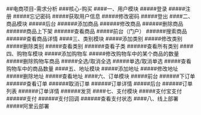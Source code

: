 ##电商项目-需求分析
###核心-购买
####一、用户模块
#####登录
#####注册
#####忘记密码
#####获取用户信息
#####修改密码
#####登出
####二、商品模块
#####后台
######添加商品
######修改商品
######删除商品
######商品上下架
######查看商品
#####前台（门户）
######搜索商品
######查看商品详情
####三、类别模块
#####添加类别
#####修改类别
#####删除类别
#####查看类别
######查看子类
######查看所有类别
####四、购物车模块
#####添加购物车
#####修改购物车中的某个商品的数量
#####删除购物车商品
#####全选/取消全选
#####单选/取消单选
#####查看购物车中的商品数量
####五、地址模块
#####添加地址
#####修改地址
#####删除地址
#####查看地址
####六、订单模块
#####前台
######下订单
######查看订单
######取消订单
######订单详情
#####后台
######订单列表
######订单详情
######发货
####七、支付模块
#####支付宝支付
######支付
######支付回调
######查看支付状态
####八、线上部署
#####阿里云部署